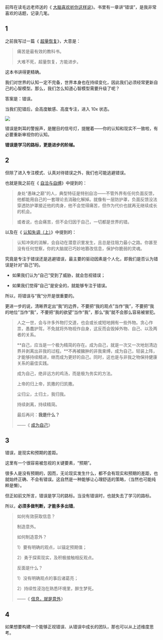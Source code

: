 前阵在读毛远老师送的《 [大脑喜欢听你这样说](https://book.douban.com/subject/36197332/)》。书里有一章讲“错误”，是我非常喜欢的话题，记录几笔。

## 1

之前我写过一篇《 [超量恢复](https://xiaobot.net/post/1b8879df-a183-4214-b660-054895183c55)》，大意是：

> 痛苦是最有效的教科书。
>
> 大难不死，超量恢复，方能进步。

这本书讲得更精确。

我们对世界的认知一定不完备，世界本身也在持续变化，因此我们必须经常更新自己的心智模型。那么，我们怎么知道心智模型需要升级了呢？

答案是：错误。

当我们犯错后，会高度敏感、高度专注，进入 10x 状态。

![](https://static.xiaobot.net/file/2023-11-09/1/c243c88fa2632abd4ef01f7f0229f5a9.png)

错误是刺耳的警报声，是醒目的信号灯，提醒着——你的认知和现实不一致啦，有必要重新审视你的认知。

**错误是学习的路标，更是进步的阶梯。**

## 2

但除了进入专注模式、认真对待错误之外，我们也可能逃避错误。

也就是我之前在《 [自洽与自缚](https://xiaobot.net/post/234eaf1e-e458-4da0-a802-e3ce07f7dcbc)》中提到的：

> 身处“愚昧之巅”的人，典型特征是特别自洽——不管外界有任何负面反馈，他都能用自己的一套理论去消融化解掉。就像有一层防护罩，负面反馈没法穿透防护罩接近他的肉身，他不会觉得痛苦，但作为代价也就再无继续成长的机会。
>
> 或者说，也会痛苦，但不会归因于自己，一切都是世界的错。

以及在《 [认知失调（上）](https://xiaobot.net/post/a39c609a-fe91-439a-850b-e05280dbc688)》中提到的：

> 认知冲突的消解，会自动在潜意识里发生，且总是往阻力最小之路。你甚至没有任何觉察，你的大脑就已巧妙地篡改信息，保护你脆弱的灵魂。

究竟是专注于错误还是逃避错误，最主要的驱动因素是个人化，即我们是否认为错误是针对“自己”的。

- 如果我们认为“自己”受到了威胁，就会忽视错误；

- 如果我们觉得“自己”是安全的，就能够专注于错误。

所以，将错误与“我”分开是很重要的。

更进一步的说，清晰界定出“我”的边界，不要把“我的观点”当作“我”，不要把“我的地位”当作“我”，不要把“我的欲望”当作“我”，那么“我”就不会那么容易被冒犯。

> 人之一世，会与许多外物打交道，也会或长或短地拥有一些外物。贪心作祟，愚蠢护驾，不免就将外物视作自身，这反而会毁掉外物、自己、以及两者的关系。
>
> **自己，应当是一个极为精简的存在。成为自己，就是一次又一次地划清边界并剥离出非我的过程。**不再被臃肿的非我束缚，成为自己，轻装上阵，才能够持续精进，继而成为更好的自己。同时，这也是与非我之物保持健康关系的最佳实践。
>
> 成为自己，绝非远方的鸡汤，而是极为务实的方法。
>
> 上帝的归上帝，凯撒的归凯撒。
>
> 尘归尘，土归土，我归我。
>
> 持续剥离，持续精简。
>
> 最后再问：**我是什么？**
>
> ——《 [成为自己](https://mp.weixin.qq.com/s/qjvks8jEZRvb_MvyzgIVyQ)》

## 3

错误，是现实和预期的差距。

这里有一个很容易被忽视的关键要素，“预期”。

很多人是没有预期的，因而，无论现实发生什么，都不会有现实和预期的差距，也就始终正确、不会有错误。这自然是一种能够让心理舒适的策略，（当然也可能纯粹是懒）。

但正如前文所言，错误是学习的路标。当没有错误时，也就失去了学习的路标。

所以，**必须多做判断，才能多多出错**。

> 如何有效获取信息？
>
> 制造意外。
>
> 如何制造意外？
>
> 1）要有明确的观点，以锚定预期值；
>
> 2）勇于探索现实，及积极接触相反观点。
>
> 反面是什么？
>
> 1）没有明确观点的事后诸葛亮；
>
> 2）持续性浸泡在熟悉环境里，醉生梦死。
>
> ——《 [信息，就是意外](https://xiaobot.net/post/7261f835-9c3f-4242-9f50-7f15566f7452)》

## 4

如果想要构建一个能够正视错误、从错误中成长的团队，那也可以从上述维度思考。

